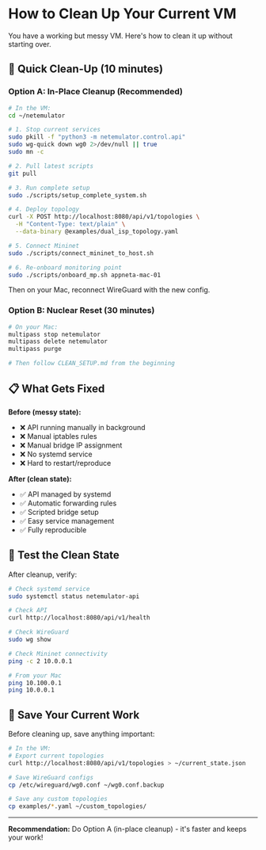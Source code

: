 # How to Clean Up Your Current VM

You have a working but messy VM. Here's how to clean it up without starting over.

## 🎯 Quick Clean-Up (10 minutes)

### Option A: In-Place Cleanup (Recommended)

```bash
# In the VM:
cd ~/netemulator

# 1. Stop current services
sudo pkill -f "python3 -m netemulator.control.api"
sudo wg-quick down wg0 2>/dev/null || true
sudo mn -c

# 2. Pull latest scripts
git pull

# 3. Run complete setup
sudo ./scripts/setup_complete_system.sh

# 4. Deploy topology
curl -X POST http://localhost:8080/api/v1/topologies \
  -H "Content-Type: text/plain" \
  --data-binary @examples/dual_isp_topology.yaml

# 5. Connect Mininet
sudo ./scripts/connect_mininet_to_host.sh

# 6. Re-onboard monitoring point
sudo ./scripts/onboard_mp.sh appneta-mac-01
```

Then on your Mac, reconnect WireGuard with the new config.

### Option B: Nuclear Reset (30 minutes)

```bash
# On your Mac:
multipass stop netemulator
multipass delete netemulator
multipass purge

# Then follow CLEAN_SETUP.md from the beginning
```

## 📋 What Gets Fixed

**Before (messy state):**
- ❌ API running manually in background
- ❌ Manual iptables rules
- ❌ Manual bridge IP assignment
- ❌ No systemd service
- ❌ Hard to restart/reproduce

**After (clean state):**
- ✅ API managed by systemd
- ✅ Automatic forwarding rules
- ✅ Scripted bridge setup
- ✅ Easy service management
- ✅ Fully reproducible

## 🧪 Test the Clean State

After cleanup, verify:

```bash
# Check systemd service
sudo systemctl status netemulator-api

# Check API
curl http://localhost:8080/api/v1/health

# Check WireGuard
sudo wg show

# Check Mininet connectivity
ping -c 2 10.0.0.1

# From your Mac
ping 10.100.0.1
ping 10.0.0.1
```

## 💾 Save Your Current Work

Before cleaning up, save anything important:

```bash
# In the VM:
# Export current topologies
curl http://localhost:8080/api/v1/topologies > ~/current_state.json

# Save WireGuard configs
cp /etc/wireguard/wg0.conf ~/wg0.conf.backup

# Save any custom topologies
cp examples/*.yaml ~/custom_topologies/
```

---

**Recommendation:** Do Option A (in-place cleanup) - it's faster and keeps your work!

